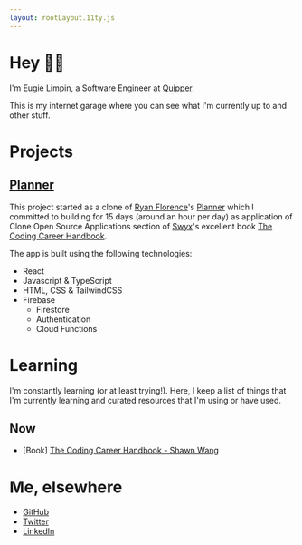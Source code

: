 ```yaml
---
layout: rootLayout.11ty.js
---
```


# Hey 👋🏼

I'm Eugie Limpin, a Software Engineer at
<a href="https://quipper.com" target="_blank" rel="noreferrer noopener">Quipper</a>.

This is my internet garage where you can see what I'm currently up to and other stuff.

# Projects

## <a href="https://planner-pearl.vercel.app/" target="_blank">Planner</a>

This project started as a clone of [Ryan Florence](https://twitter.com/ryanflorence)'s
[Planner](https://planner.now.sh) which I committed to building for 15 days
(around an hour per day) as application of Clone Open Source
Applications section of [Swyx](https://twitter.com/swyx)'s excellent book
[The Coding Career Handbook](https://www.learninpublic.org/).

The app is built using the following technologies:

- React
- Javascript & TypeScript
- HTML, CSS & TailwindCSS
- Firebase
  - Firestore
  - Authentication
  - Cloud Functions

# Learning

I'm constantly learning (or at least trying!). Here, I keep a list of things
that I'm currently learning and curated resources that I'm using or have
used.

## Now

- [Book] <a href="https://www.learninpublic.org/" target="_blank">The Coding Career Handbook - Shawn Wang</a>

# Me, elsewhere

- [GitHub](https://github.com/eugiellimpin)
- [Twitter](https://twitter.com/eugiellimpin)
- [LinkedIn](https://www.linkedin.com/in/eugiellimpin/)